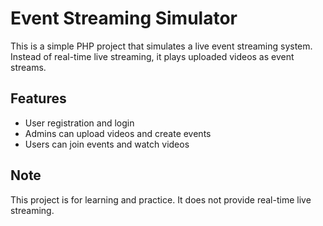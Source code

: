 # Event Streaming Simulator

This is a simple PHP project that simulates a live event streaming system. Instead of real-time live streaming, it plays uploaded videos as event streams.

## Features
- User registration and login
- Admins can upload videos and create events
- Users can join events and watch videos

## Note
This project is for learning and practice. It does not provide real-time live streaming.